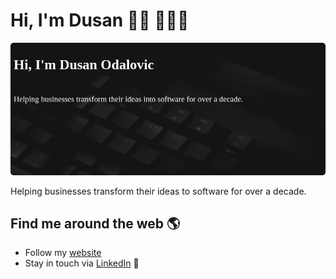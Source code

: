 # Hi, I'm Dusan 👋🏾 👩🏾‍💻

<img src="https://raw.githubusercontent.com/dodalovic/dodalovic/master/gh-header-image-cropped.png" alt="Dusan Odalovic GitHub page">

Helping businesses transform their ideas to software for over a decade.


## Find me around the web 🌎

- Follow my <a href="https://www.odalovic.com/">website</a>
- Stay in touch via <a href="https://www.linkedin.com/in/dodalovic/">LinkedIn</a> 💼
